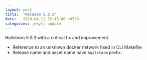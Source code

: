 ```yaml
---
layout: post
title:  "Release 5.0.3"
date:   2020-04-12 15:45:00 +0530
categories: jekyll update
---
```


Hailstorm 5.0.3 with a critical fix and improvement.

- Reference to an unknown docker network fixed in CLI Makefile
- Release name and asset name have ``hailstorm`` prefix.
